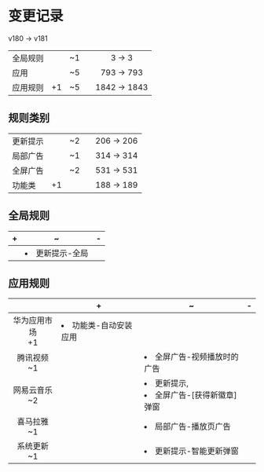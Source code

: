# 变更记录

v180 -> v181

||||||
|-|:-:|:-:|:-:|:-:|
|全局规则||~1||3 -> 3|
|应用||~5||793 -> 793|
|应用规则|+1|~5||1842 -> 1843|

## 规则类别

||||||
|-|:-:|:-:|:-:|:-:|
|更新提示||~2||206 -> 206|
|局部广告||~1||314 -> 314|
|全屏广告||~2||531 -> 531|
|功能类|+1|||188 -> 189|

## 全局规则

|+|~|-|
|-|-|-|
||<li>更新提示-全局||

## 应用规则

||+|~|-|
|:-:|-|-|-|
|华为应用市场<br>+1|<li>功能类-自动安装应用|||
|腾讯视频<br>~1||<li>全屏广告-视频播放时的广告||
|网易云音乐<br>~2||<li>更新提示,<li>全屏广告-[获得新徽章]弹窗||
|喜马拉雅<br>~1||<li>局部广告-播放页广告||
|系统更新<br>~1||<li>更新提示-智能更新弹窗||
